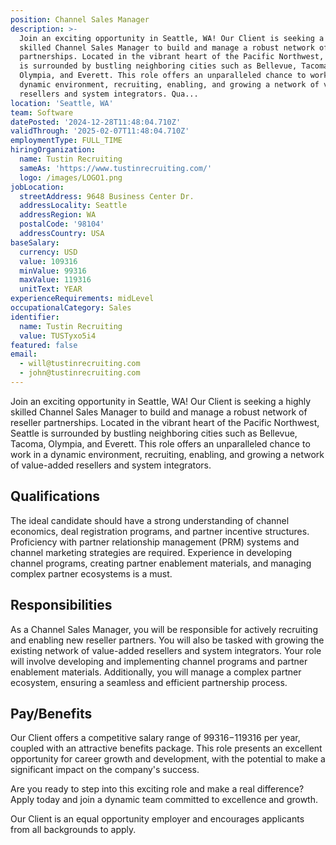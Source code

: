 ```yaml
---
position: Channel Sales Manager
description: >-
  Join an exciting opportunity in Seattle, WA! Our Client is seeking a highly
  skilled Channel Sales Manager to build and manage a robust network of reseller
  partnerships. Located in the vibrant heart of the Pacific Northwest, Seattle
  is surrounded by bustling neighboring cities such as Bellevue, Tacoma,
  Olympia, and Everett. This role offers an unparalleled chance to work in a
  dynamic environment, recruiting, enabling, and growing a network of valueadded
  resellers and system integrators. Qua...
location: 'Seattle, WA'
team: Software
datePosted: '2024-12-28T11:48:04.710Z'
validThrough: '2025-02-07T11:48:04.710Z'
employmentType: FULL_TIME
hiringOrganization:
  name: Tustin Recruiting
  sameAs: 'https://www.tustinrecruiting.com/'
  logo: /images/LOGO1.png
jobLocation:
  streetAddress: 9648 Business Center Dr.
  addressLocality: Seattle
  addressRegion: WA
  postalCode: '98104'
  addressCountry: USA
baseSalary:
  currency: USD
  value: 109316
  minValue: 99316
  maxValue: 119316
  unitText: YEAR
experienceRequirements: midLevel
occupationalCategory: Sales
identifier:
  name: Tustin Recruiting
  value: TUSTyxo5i4
featured: false
email:
  - will@tustinrecruiting.com
  - john@tustinrecruiting.com
---
```




Join an exciting opportunity in Seattle, WA! Our Client is seeking a highly skilled Channel Sales Manager to build and manage a robust network of reseller partnerships. Located in the vibrant heart of the Pacific Northwest, Seattle is surrounded by bustling neighboring cities such as Bellevue, Tacoma, Olympia, and Everett. This role offers an unparalleled chance to work in a dynamic environment, recruiting, enabling, and growing a network of value-added resellers and system integrators. 

## Qualifications

The ideal candidate should have a strong understanding of channel economics, deal registration programs, and partner incentive structures. Proficiency with partner relationship management (PRM) systems and channel marketing strategies are required. Experience in developing channel programs, creating partner enablement materials, and managing complex partner ecosystems is a must. 

## Responsibilities

As a Channel Sales Manager, you will be responsible for actively recruiting and enabling new reseller partners. You will also be tasked with growing the existing network of value-added resellers and system integrators. Your role will involve developing and implementing channel programs and partner enablement materials. Additionally, you will manage a complex partner ecosystem, ensuring a seamless and efficient partnership process. 

## Pay/Benefits

Our Client offers a competitive salary range of $99316-$119316 per year, coupled with an attractive benefits package. This role presents an excellent opportunity for career growth and development, with the potential to make a significant impact on the company's success. 

Are you ready to step into this exciting role and make a real difference? Apply today and join a dynamic team committed to excellence and growth. 

Our Client is an equal opportunity employer and encourages applicants from all backgrounds to apply.
